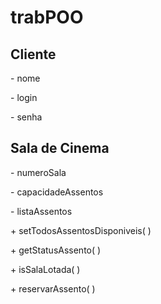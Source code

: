 # trabPOO

## Cliente
\- nome

\- login

\- senha

## Sala de Cinema
\- numeroSala 

\- capacidadeAssentos

\- listaAssentos

\+ setTodosAssentosDisponiveis( )

\+ getStatusAssento( )

\+ isSalaLotada( )

\+ reservarAssento( )

